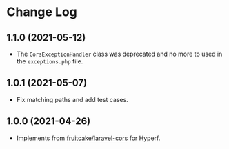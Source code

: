# Change Log

## 1.1.0 (2021-05-12)

* The `CorsExceptionHandler` class was deprecated and no more to used in the `exceptions.php` file.

## 1.0.1 (2021-05-07)

* Fix matching paths and add test cases.

## 1.0.0 (2021-04-26)

* Implements from [fruitcake/laravel-cors](https://github.com/fruitcake/laravel-cors) for Hyperf.
